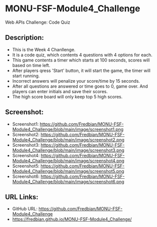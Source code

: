 # MONU-FSF-Module4_Challenge
Web APIs Challenge: Code Quiz

## Description:
* This is the Week 4 Chanllenge.
* It is a code quiz, which contents 4 questions with 4 options for each. 
* This game contents a timer which starts at 100 seconds, scores will based on time left.
* After players qress 'Start' button, it will start the game, the timer will start running.
* Incorrect answers will penalize your score/time by 15 seconds.
* After all questions are answered or time goes to 0, game over. And players can enter initials and save their scores.
* The high score board will only keep top 5 high scores.

## Screenshot:
* Screenshot1: https://github.com/Fredbian/MONU-FSF-Module4_Challenge/blob/main/image/screenshot1.png 
* Screenshot2: https://github.com/Fredbian/MONU-FSF-Module4_Challenge/blob/main/image/screenshot2.png
* Screenshot3: https://github.com/Fredbian/MONU-FSF-Module4_Challenge/blob/main/image/screenshot3.png 
* Screenshot4: https://github.com/Fredbian/MONU-FSF-Module4_Challenge/blob/main/image/screenshot4.png
* Screenshot5: https://github.com/Fredbian/MONU-FSF-Module4_Challenge/blob/main/image/screenshot5.png
* Screenshot6: https://github.com/Fredbian/MONU-FSF-Module4_Challenge/blob/main/image/screenshot6.png

## URL Links:
* GitHub URL: https://github.com/Fredbian/MONU-FSF-Module4_Challenge 
* https://fredbian.github.io/MONU-FSF-Module4_Challenge/ 